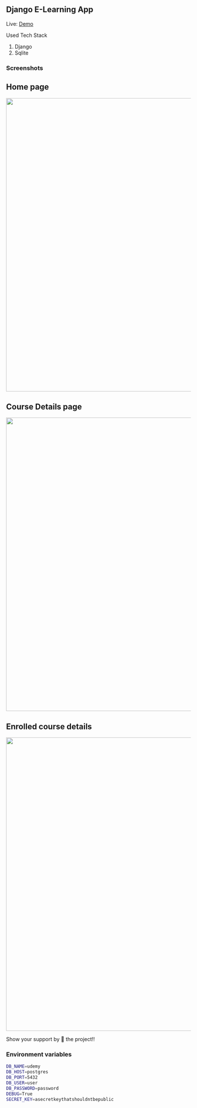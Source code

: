 ## Django E-Learning App

Live: [Demo](https://django-udemy-clone.herokuapp.com/)

Used Tech Stack

1. Django
2. Sqlite

### Screenshots

## Home page
<img src="screenshots/one.png" height="800">

## Course Details page
<img src="screenshots/two.png" height="800">

## Enrolled course details
<img src="screenshots/three.png" height="800">

Show your support by 🌟 the project!!

### Environment variables

```sh
DB_NAME=udemy
DB_HOST=postgres
DB_PORT=5432
DB_USER=user
DB_PASSWORD=password
DEBUG=True
SECRET_KEY=asecretkeythatshouldntbepublic
```
